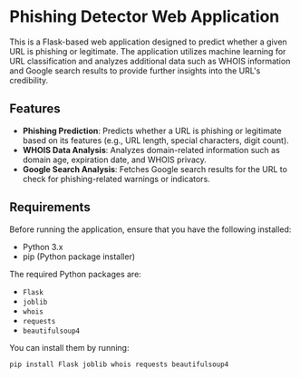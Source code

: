 # Phishing Detector Web Application

This is a Flask-based web application designed to predict whether a given URL is phishing or legitimate. The application utilizes machine learning for URL classification and analyzes additional data such as WHOIS information and Google search results to provide further insights into the URL's credibility.

## Features
- **Phishing Prediction**: Predicts whether a URL is phishing or legitimate based on its features (e.g., URL length, special characters, digit count).
- **WHOIS Data Analysis**: Analyzes domain-related information such as domain age, expiration date, and WHOIS privacy.
- **Google Search Analysis**: Fetches Google search results for the URL to check for phishing-related warnings or indicators.

## Requirements

Before running the application, ensure that you have the following installed:

- Python 3.x
- pip (Python package installer)

The required Python packages are:

- `Flask`
- `joblib`
- `whois`
- `requests`
- `beautifulsoup4`

You can install them by running:

```bash
pip install Flask joblib whois requests beautifulsoup4
